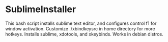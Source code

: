 # SublimeInstaller
This bash script installs sublime text editor, and configures control f1 for window activation.
Customize ./xbindkeysrc in home directory for more hotkeys. 
Installs sublime, xdotools, and xkeybinds.
Works in debian distros.
